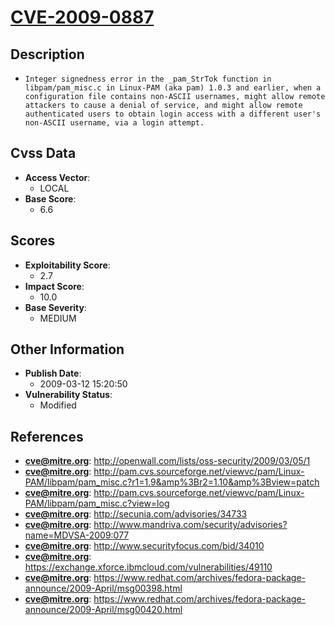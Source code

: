 
# [CVE-2009-0887](http://openwall.com/lists/oss-security/2009/03/05/1)

## Description

- `Integer signedness error in the _pam_StrTok function in libpam/pam_misc.c in Linux-PAM (aka pam) 1.0.3 and earlier, when a configuration file contains non-ASCII usernames, might allow remote attackers to cause a denial of service, and might allow remote authenticated users to obtain login access with a different user's non-ASCII username, via a login attempt.`

## Cvss Data

- **Access Vector**:
  - LOCAL
- **Base Score**:
  - 6.6

## Scores

- **Exploitability Score**:
  - 2.7
- **Impact Score**:
  - 10.0
- **Base Severity**:
  - MEDIUM

## Other Information

- **Publish Date**:
  - 2009-03-12 15:20:50
- **Vulnerability Status**:
  - Modified

## References

- **cve@mitre.org**: http://openwall.com/lists/oss-security/2009/03/05/1
- **cve@mitre.org**: http://pam.cvs.sourceforge.net/viewvc/pam/Linux-PAM/libpam/pam_misc.c?r1=1.9&amp%3Br2=1.10&amp%3Bview=patch
- **cve@mitre.org**: http://pam.cvs.sourceforge.net/viewvc/pam/Linux-PAM/libpam/pam_misc.c?view=log
- **cve@mitre.org**: http://secunia.com/advisories/34733
- **cve@mitre.org**: http://www.mandriva.com/security/advisories?name=MDVSA-2009:077
- **cve@mitre.org**: http://www.securityfocus.com/bid/34010
- **cve@mitre.org**: https://exchange.xforce.ibmcloud.com/vulnerabilities/49110
- **cve@mitre.org**: https://www.redhat.com/archives/fedora-package-announce/2009-April/msg00398.html
- **cve@mitre.org**: https://www.redhat.com/archives/fedora-package-announce/2009-April/msg00420.html
